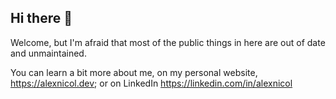 ## Hi there 👋

Welcome, but I'm afraid that most of the public things in here are out of date and unmaintained.

You can learn a bit more about me, on my personal website, https://alexnicol.dev; or on LinkedIn https://linkedin.com/in/alexnicol
